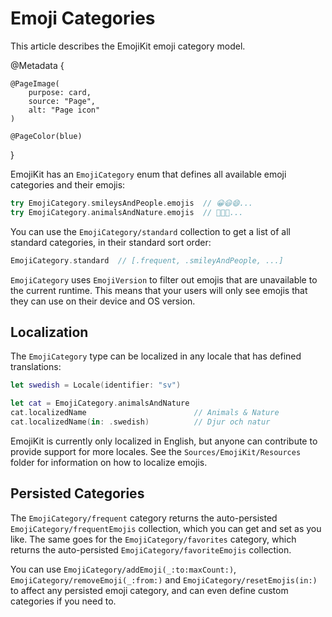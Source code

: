# Emoji Categories

This article describes the EmojiKit emoji category model.

@Metadata {
    
    @PageImage(
        purpose: card,
        source: "Page",
        alt: "Page icon"
    )
    
    @PageColor(blue)
}

EmojiKit has an ``EmojiCategory`` enum that defines all available emoji categories and their emojis:

```swift
try EmojiCategory.smileysAndPeople.emojis  // 😀😃😄...
try EmojiCategory.animalsAndNature.emojis  // 🐶🐱🐭...
```

You can use the ``EmojiCategory/standard`` collection to get a list of all standard categories, in their standard sort order:

```swift
EmojiCategory.standard  // [.frequent, .smileyAndPeople, ...]
```

``EmojiCategory`` uses ``EmojiVersion`` to filter out emojis that are unavailable to the current runtime. This means that your users will only see emojis that they can use on their device and OS version.


## Localization

The ``EmojiCategory`` type can be localized in any locale that has defined translations:

```swift
let swedish = Locale(identifier: "sv")

let cat = EmojiCategory.animalsAndNature
cat.localizedName                        // Animals & Nature
cat.localizedName(in: .swedish)          // Djur och natur
```

EmojiKit is currently only localized in English, but anyone can contribute to provide support for more locales. See the `Sources/EmojiKit/Resources` folder for information on how to localize emojis.


## Persisted Categories

The ``EmojiCategory/frequent`` category returns the auto-persisted ``EmojiCategory/frequentEmojis`` collection, which you can get and set as you like. The same goes for the ``EmojiCategory/favorites`` category, which returns the auto-persisted ``EmojiCategory/favoriteEmojis`` collection.

You can use ``EmojiCategory/addEmoji(_:to:maxCount:)``, ``EmojiCategory/removeEmoji(_:from:)`` and ``EmojiCategory/resetEmojis(in:)`` to affect any persisted emoji category, and can even define custom categories if you need to.
